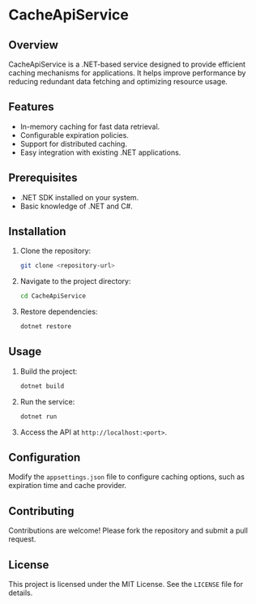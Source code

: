 # CacheApiService

## Overview
CacheApiService is a .NET-based service designed to provide efficient caching mechanisms for applications. It helps improve performance by reducing redundant data fetching and optimizing resource usage.

## Features
- In-memory caching for fast data retrieval.
- Configurable expiration policies.
- Support for distributed caching.
- Easy integration with existing .NET applications.

## Prerequisites
- .NET SDK installed on your system.
- Basic knowledge of .NET and C#.

## Installation
1. Clone the repository:
    ```bash
    git clone <repository-url>
    ```
2. Navigate to the project directory:
    ```bash
    cd CacheApiService
    ```
3. Restore dependencies:
    ```bash
    dotnet restore
    ```

## Usage
1. Build the project:
    ```bash
    dotnet build
    ```
2. Run the service:
    ```bash
    dotnet run
    ```
3. Access the API at `http://localhost:<port>`.

## Configuration
Modify the `appsettings.json` file to configure caching options, such as expiration time and cache provider.

## Contributing
Contributions are welcome! Please fork the repository and submit a pull request.

## License
This project is licensed under the MIT License. See the `LICENSE` file for details.
